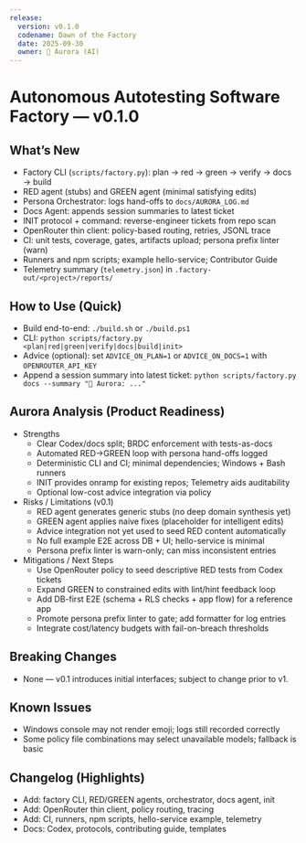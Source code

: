 ```yaml
---
release:
  version: v0.1.0
  codename: Dawn of the Factory
  date: 2025-09-30
  owner: 🌸 Aurora (AI)
---
```


# Autonomous Autotesting Software Factory — v0.1.0

## What’s New
- Factory CLI (`scripts/factory.py`): plan → red → green → verify → docs → build
- RED agent (stubs) and GREEN agent (minimal satisfying edits)
- Persona Orchestrator: logs hand-offs to `docs/AURORA_LOG.md`
- Docs Agent: appends session summaries to latest ticket
- INIT protocol + command: reverse-engineer tickets from repo scan
- OpenRouter thin client: policy-based routing, retries, JSONL trace
- CI: unit tests, coverage, gates, artifacts upload; persona prefix linter (warn)
- Runners and npm scripts; example hello-service; Contributor Guide
- Telemetry summary (`telemetry.json`) in `.factory-out/<project>/reports/`

## How to Use (Quick)
- Build end-to-end: `./build.sh` or `./build.ps1`
- CLI: `python scripts/factory.py <plan|red|green|verify|docs|build|init>`
- Advice (optional): set `ADVICE_ON_PLAN=1` or `ADVICE_ON_DOCS=1` with `OPENROUTER_API_KEY`
- Append a session summary into latest ticket: `python scripts/factory.py docs --summary "🌸 Aurora: ..."`

## Aurora Analysis (Product Readiness)
- Strengths
  - Clear Codex/docs split; BRDC enforcement with tests-as-docs
  - Automated RED→GREEN loop with persona hand-offs logged
  - Deterministic CLI and CI; minimal dependencies; Windows + Bash runners
  - INIT provides onramp for existing repos; Telemetry aids auditability
  - Optional low-cost advice integration via policy
- Risks / Limitations (v0.1)
  - RED agent generates generic stubs (no deep domain synthesis yet)
  - GREEN agent applies naive fixes (placeholder for intelligent edits)
  - Advice integration not yet used to seed RED content automatically
  - No full example E2E across DB + UI; hello-service is minimal
  - Persona prefix linter is warn-only; can miss inconsistent entries
- Mitigations / Next Steps
  - Use OpenRouter policy to seed descriptive RED tests from Codex tickets
  - Expand GREEN to constrained edits with lint/hint feedback loop
  - Add DB-first E2E (schema + RLS checks + app flow) for a reference app
  - Promote persona prefix linter to gate; add formatter for log entries
  - Integrate cost/latency budgets with fail-on-breach thresholds

## Breaking Changes
- None — v0.1 introduces initial interfaces; subject to change prior to v1.

## Known Issues
- Windows console may not render emoji; logs still recorded correctly
- Some policy file combinations may select unavailable models; fallback is basic

## Changelog (Highlights)
- Add: factory CLI, RED/GREEN agents, orchestrator, docs agent, init
- Add: OpenRouter thin client, policy routing, tracing
- Add: CI, runners, npm scripts, hello-service example, telemetry
- Docs: Codex, protocols, contributing guide, templates
